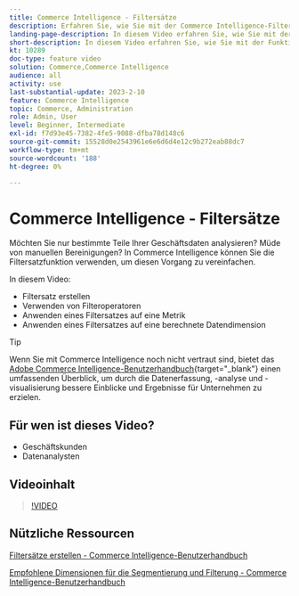 ```yaml
---
title: Commerce Intelligence - Filtersätze
description: Erfahren Sie, wie Sie mit der Commerce Intelligence-Filtersatzfunktion die Berichterstellung für Geschäftsdaten für Adobe Commerce und Magento Open Source vereinfachen.
landing-page-description: In diesem Video erfahren Sie, wie Sie mit der Commerce Intelligence-Filtersatzfunktion die Berichterstellung für Geschäftsdaten vereinfachen.
short-description: In diesem Video erfahren Sie, wie Sie mit der Funktion MBComerce IntelligenceI-Filtersätze die Berichterstellung für Geschäftsdaten vereinfachen.
kt: 10289
doc-type: feature video
solution: Commerce,Commerce Intelligence
audience: all
activity: use
last-substantial-update: 2023-2-10
feature: Commerce Intelligence
topic: Commerce, Administration
role: Admin, User
level: Beginner, Intermediate
exl-id: f7d93e45-7382-4fe5-9088-dfba78d148c6
source-git-commit: 15528d0e2543961e6e6d6d4e12c9b272eab88dc7
workflow-type: tm+mt
source-wordcount: '188'
ht-degree: 0%

---
```


# Commerce Intelligence - Filtersätze

Möchten Sie nur bestimmte Teile Ihrer Geschäftsdaten analysieren? Müde von manuellen Bereinigungen? In Commerce Intelligence können Sie die Filtersatzfunktion verwenden, um diesen Vorgang zu vereinfachen.

In diesem Video:

- Filtersatz erstellen
- Verwenden von Filteroperatoren
- Anwenden eines Filtersatzes auf eine Metrik
- Anwenden eines Filtersatzes auf eine berechnete Datendimension

>[!TIP]
>
>Wenn Sie mit Commerce Intelligence noch nicht vertraut sind, bietet das [Adobe Commerce Intelligence-Benutzerhandbuch](https://experienceleague.adobe.com/docs/commerce-business-intelligence/mbi/guide-overview.html){target="_blank"} einen umfassenden Überblick, um durch die Datenerfassung, -analyse und -visualisierung bessere Einblicke und Ergebnisse für Unternehmen zu erzielen.

## Für wen ist dieses Video?

- Geschäftskunden
- Datenanalysten

## Videoinhalt

>[!VIDEO](https://video.tv.adobe.com/v/342408?quality=12&learn=on)

## Nützliche Ressourcen

[Filtersätze erstellen - Commerce Intelligence-Benutzerhandbuch](https://experienceleague.adobe.com/docs/commerce-business-intelligence/mbi/build/reports/ess-manage-data-filters.html)

[Empfohlene Dimensionen für die Segmentierung und Filterung - Commerce Intelligence-Benutzerhandbuch](https://experienceleague.adobe.com/docs/commerce-business-intelligence/mbi/best-practices/data/segment-filter.html)
